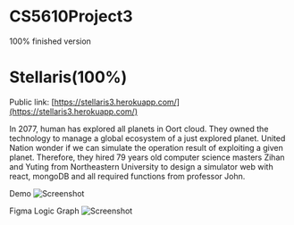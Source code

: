 # CS5610Project3
100% finished version
# Stellaris(100%)
Public link: [https://stellaris3.herokuapp.com/](https://stellaris3.herokuapp.com/)

In 2077, human has explored all planets in Oort cloud. They owned the technology to manage a global ecosystem of a just explored planet. 
  United Nation wonder if we can simulate the operation result of exploiting a given planet.
  Therefore, they hired 79 years old computer science masters Zihan and Yuting from Northeastern University to design a simulator web with react, mongoDB and all required functions from professor John.

Demo
![Screenshot](https://s2.loli.net/2022/11/16/nzRihpsF5N4Pcey.png)

Figma Logic Graph
![Screenshot](https://s2.loli.net/2022/11/16/Pq5hsRdOulBpEDJ.png)
